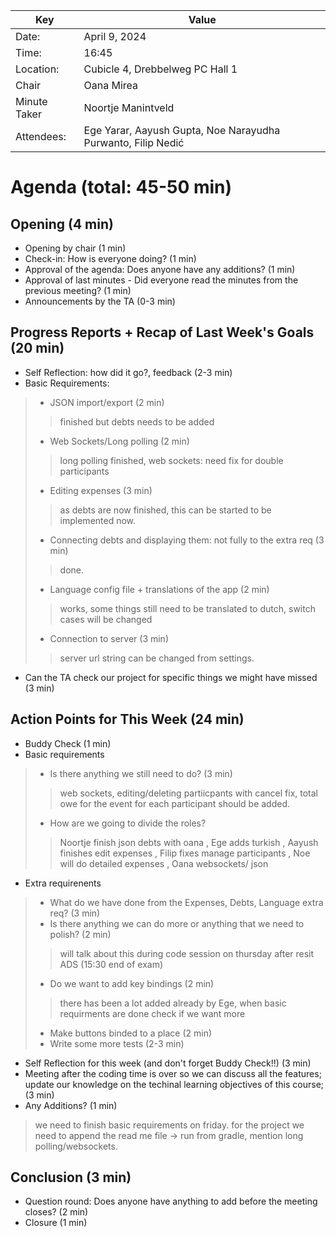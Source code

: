 | Key          | Value                                                   |
|--------------|---------------------------------------------------------|
| Date:        | April 9, 2024                                          |
| Time:        | 16:45                                                   |
| Location:    | Cubicle 4, Drebbelweg PC Hall 1                         |
| Chair        | Oana Mirea                                  |
| Minute Taker | Noortje Manintveld |
| Attendees:   | Ege Yarar, Aayush Gupta, Noe Narayudha Purwanto, Filip Nedić |
# Agenda (total: 45-50 min)
## Opening (4 min)
- Opening by chair (1 min)
- Check-in: How is everyone doing? (1 min)
- Approval of the agenda: Does anyone have any additions? (1 min)
- Approval of last minutes - Did everyone read the minutes from the previous meeting? (1 min)
- Announcements by the TA (0-3 min)
## Progress Reports + Recap of Last Week's Goals (20 min)
- Self Reflection: how did it go?, feedback (2-3 min)
- Basic Requirements:
> - JSON import/export (2 min)
>> finished but debts needs to be added
> - Web Sockets/Long polling (2 min)
>> long polling finished, web sockets: need fix for double participants
> - Editing expenses (3 min)
>> as debts are now finished, this can be started to be implemented now. 
> - Connecting debts and displaying them: not fully to the extra req (3 min)
>> done.
> - Language config file + translations of the app (2 min)
>> works, some things still need to be translated to dutch, switch cases will be changed
> - Connection to server (3 min)
>> server url string can be changed from settings.  
- Can the TA check our project for specific things we might have missed (3 min)
## Action Points for This Week (24 min)
- Buddy Check (1 min)
- Basic requirements
> - Is there anything we still need to do? (3 min)
>> web sockets, editing/deleting partiicpants with cancel fix, total owe for the event for each participant should be added. 
> - How are we going to divide the roles?
>> Noortje finish json debts with oana
>>, Ege adds turkish
>>, Aayush finishes edit expenses
>>, Filip fixes manage participants
>>, Noe will do detailed expenses 
>>, Oana websockets/ json
- Extra requirenents
> - What do we have done from the Expenses, Debts, Language extra req? (3 min)
> - Is there anything we can do more or anything that we need to polish? (2 min)
>> will talk about this during code session on thursday after resit ADS (15:30 end of exam)
> - Do we want to add key bindings (2 min)
>> there has been a lot added already by Ege, when basic requirments are done check if we want more
> - Make buttons binded to a place (2 min)
> - Write some more tests (2-3 min)
- Self Reflection for this week (and don't forget Buddy Check!!) (3 min)
- Meeting after the coding time is over so we can discuss all the features; update our knowledge on the techinal learning objectives of this course; (3 min)
- Any Additions? (1 min)
> we need to finish basic requirements on friday. for the project we need to append the read me file -> run from gradle, mention long polling/websockets. 
## Conclusion (3 min)
- Question round: Does anyone have anything to add before the meeting closes? (2 min)
- Closure (1 min)